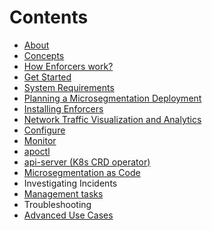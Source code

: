 # Contents
* [About](https://github.com/alexandre-cezar/cns-docs/blob/main/About%20Prisma%20Cloud%20Identity%20Based%20Microsegmentation.adoc)
* [Concepts](https://github.com/alexandre-cezar/cns-docs/blob/main/Concepts.adoc)
* [How Enforcers work?](https://github.com/alexandre-cezar/cns-docs/blob/main/How%20Enforcers%20work%3F.adoc)
* [Get Started](https://github.com/alexandre-cezar/cns-docs/blob/main/Get%20Started.adoc)
* [System Requirements](https://github.com/alexandre-cezar/cns-docs/blob/main/System%20Requirements.adoc)
* [Planning a Microsegmentation Deployment](https://github.com/alexandre-cezar/cns-docs/blob/main/Planning.adoc)
* [Installing Enforcers](https://github.com/alexandre-cezar/cns-docs/blob/main/Install%20Enforcers.adoc)
* [Network Traffic Visualization and Analytics](https://github.com/alexandre-cezar/cns-docs/blob/main/Network%20Visualization%20and%20Analytics.adoc)
* [Configure](https://github.com/alexandre-cezar/cns-docs/blob/main/Configure.adoc)
* [Monitor](https://github.com/alexandre-cezar/cns-docs/blob/main/Monitor.adoc)
* [apoctl](https://github.com/alexandre-cezar/cns-docs/blob/main/apoctl.adoc)
* [api-server (K8s CRD operator)](https://github.com/alexandre-cezar/cns-docs/blob/main/api-server.adoc)
* [Microsegmentation as Code](https://github.com/alexandre-cezar/cns-docs/blob/main/Policy%20as%20Code.adoc)
* Investigating Incidents
* [Management tasks](https://github.com/alexandre-cezar/cns-docs/blob/main/Management%20Tasks.adoc)
* Troubleshooting
* [Advanced Use Cases](https://github.com/alexandre-cezar/cns-docs/blob/main/Advanced%20Use%20Cases.adoc)
